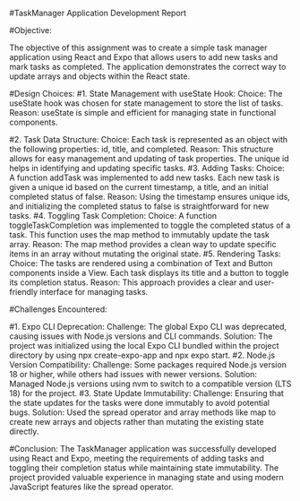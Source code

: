 
#TaskManager Application Development Report

#Objective:

The objective of this assignment was to create a simple task manager application using React and Expo that allows users to add new tasks and mark tasks as completed. The application demonstrates the correct way to update arrays and objects within the React state.

#Design Choices:
#1. State Management with useState Hook:
Choice: The useState hook was chosen for state management to store the list of tasks.
Reason: useState is simple and efficient for managing state in functional components.

#2. Task Data Structure:
Choice: Each task is represented as an object with the following properties: id, title, and completed.
Reason: This structure allows for easy management and updating of task properties. The unique id helps in identifying and updating specific tasks.
#3. Adding Tasks:
Choice: A function addTask was implemented to add new tasks. Each new task is given a unique id based on the current timestamp, a title, and an initial completed status of false.
Reason: Using the timestamp ensures unique ids, and initializing the completed status to false is straightforward for new tasks.
#4. Toggling Task Completion:
Choice: A function toggleTaskCompletion was implemented to toggle the completed status of a task. This function uses the map method to immutably update the task array.
Reason: The map method provides a clean way to update specific items in an array without mutating the original state.
#5. Rendering Tasks:
Choice: The tasks are rendered using a combination of Text and Button components inside a View. Each task displays its title and a button to toggle its completion status.
Reason: This approach provides a clear and user-friendly interface for managing tasks.

#Challenges Encountered:

#1. Expo CLI Deprecation:
Challenge: The global Expo CLI was deprecated, causing issues with Node.js versions and CLI commands.
Solution: The project was initialized using the local Expo CLI bundled within the project directory by using npx create-expo-app and npx expo start.
#2. Node.js Version Compatibility:
Challenge: Some packages required Node.js version 18 or higher, while others had issues with newer versions.
Solution: Managed Node.js versions using nvm to switch to a compatible version (LTS 18) for the project.
#3. State Update Immutability:
Challenge: Ensuring that the state updates for the tasks were done immutably to avoid potential bugs.
Solution: Used the spread operator and array methods like map to create new arrays and objects rather than mutating the existing state directly.

#Conclusion:
The TaskManager application was successfully developed using React and Expo, meeting the requirements of adding tasks and toggling their completion status while maintaining state immutability. The project provided valuable experience in managing state and using modern JavaScript features like the spread operator.

